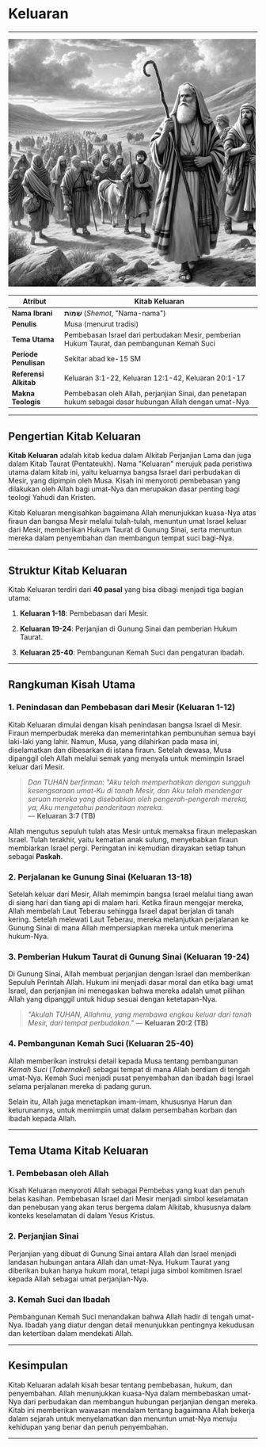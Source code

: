 # Keluaran

---

![Ilustrasi hitam putih tentang Musa dan bangsa Israel yang sedang melewati Laut Teberau yang terbelah serta pemberian Hukum Taurat di Gunung Sinai.](data/img/alkitab_keluaran.jpg)

| **Atribut** | **Kitab Keluaran** |
| --- | --- |
| **Nama Ibrani** | **שְׁמוֹת** (*Shemot*, "Nama-nama") |
| **Penulis** | Musa (menurut tradisi) |
| **Tema Utama** | Pembebasan Israel dari perbudakan Mesir, pemberian Hukum Taurat, dan pembangunan Kemah Suci |
| **Periode Penulisan** | Sekitar abad ke-15 SM |
| **Referensi Alkitab** | Keluaran 3:1-22, Keluaran 12:1-42, Keluaran 20:1-17 |
| **Makna Teologis** | Pembebasan oleh Allah, perjanjian Sinai, dan penetapan hukum sebagai dasar hubungan Allah dengan umat-Nya |

---

## Pengertian Kitab Keluaran

**Kitab Keluaran** adalah kitab kedua dalam Alkitab Perjanjian Lama dan juga dalam Kitab Taurat (Pentateukh). Nama "Keluaran" merujuk pada peristiwa utama dalam kitab ini, yaitu keluarnya bangsa Israel dari perbudakan di Mesir, yang dipimpin oleh Musa. Kisah ini menyoroti pembebasan yang dilakukan oleh Allah bagi umat-Nya dan merupakan dasar penting bagi teologi Yahudi dan Kristen.

Kitab Keluaran mengisahkan bagaimana Allah menunjukkan kuasa-Nya atas firaun dan bangsa Mesir melalui tulah-tulah, menuntun umat Israel keluar dari Mesir, memberikan Hukum Taurat di Gunung Sinai, serta menuntun mereka dalam penyembahan dan membangun tempat suci bagi-Nya.

---

## Struktur Kitab Keluaran

Kitab Keluaran terdiri dari **40 pasal** yang bisa dibagi menjadi tiga bagian utama:

1. **Keluaran 1-18**: Pembebasan dari Mesir.

2. **Keluaran 19-24**: Perjanjian di Gunung Sinai dan pemberian Hukum Taurat.

3. **Keluaran 25-40**: Pembangunan Kemah Suci dan pengaturan ibadah.

---

## Rangkuman Kisah Utama

### 1. Penindasan dan Pembebasan dari Mesir (Keluaran 1-12)

Kitab Keluaran dimulai dengan kisah penindasan bangsa Israel di Mesir. Firaun memperbudak mereka dan memerintahkan pembunuhan semua bayi laki-laki yang lahir. Namun, Musa, yang dilahirkan pada masa ini, diselamatkan dan dibesarkan di istana firaun. Setelah dewasa, Musa dipanggil oleh Allah melalui semak yang menyala untuk memimpin Israel keluar dari Mesir.

> *Dan TUHAN berfirman: "Aku telah memperhatikan dengan sungguh kesengsaraan umat-Ku di tanah Mesir, dan Aku telah mendengar seruan mereka yang disebabkan oleh pengerah-pengerah mereka, ya, Aku mengetahui penderitaan mereka.*  
> — **Keluaran 3:7 (TB)**

Allah mengutus sepuluh tulah atas Mesir untuk memaksa firaun melepaskan Israel. Tulah terakhir, yaitu kematian anak sulung, menyebabkan firaun membiarkan Israel pergi. Peringatan ini kemudian dirayakan setiap tahun sebagai **Paskah**.

### 2. Perjalanan ke Gunung Sinai (Keluaran 13-18)

Setelah keluar dari Mesir, Allah memimpin bangsa Israel melalui tiang awan di siang hari dan tiang api di malam hari. Ketika firaun mengejar mereka, Allah membelah Laut Teberau sehingga Israel dapat berjalan di tanah kering. Setelah melewati Laut Teberau, mereka melanjutkan perjalanan ke Gunung Sinai di mana Allah mempersiapkan mereka untuk menerima hukum-Nya.

### 3. Pemberian Hukum Taurat di Gunung Sinai (Keluaran 19-24)

Di Gunung Sinai, Allah membuat perjanjian dengan Israel dan memberikan Sepuluh Perintah Allah. Hukum ini menjadi dasar moral dan etika bagi umat Israel, dan perjanjian ini menegaskan bahwa mereka adalah umat pilihan Allah yang dipanggil untuk hidup sesuai dengan ketetapan-Nya.

> *"Akulah TUHAN, Allahmu, yang membawa engkau keluar dari tanah Mesir, dari tempat perbudakan."*
> — **Keluaran 20:2 (TB)**

### 4. Pembangunan Kemah Suci (Keluaran 25-40)

Allah memberikan instruksi detail kepada Musa tentang pembangunan *Kemah Suci* (*Tabernakel*) sebagai tempat di mana Allah berdiam di tengah umat-Nya. Kemah Suci menjadi pusat penyembahan dan ibadah bagi Israel selama perjalanan mereka di padang gurun.

Selain itu, Allah juga menetapkan imam-imam, khususnya Harun dan keturunannya, untuk memimpin umat dalam persembahan korban dan ibadah kepada Allah.

---

## Tema Utama Kitab Keluaran

### 1. Pembebasan oleh Allah

Kisah Keluaran menyoroti Allah sebagai Pembebas yang kuat dan penuh belas kasihan. Pembebasan Israel dari Mesir menjadi simbol keselamatan dan penebusan yang akan terus bergema dalam Alkitab, khususnya dalam konteks keselamatan di dalam Yesus Kristus.

### 2. Perjanjian Sinai

Perjanjian yang dibuat di Gunung Sinai antara Allah dan Israel menjadi landasan hubungan antara Allah dan umat-Nya. Hukum Taurat yang diberikan bukan hanya hukum moral, tetapi juga simbol komitmen Israel kepada Allah sebagai umat perjanjian-Nya.

### 3. Kemah Suci dan Ibadah

Pembangunan Kemah Suci menandakan bahwa Allah hadir di tengah umat-Nya. Ibadah yang diatur dengan detail menunjukkan pentingnya kekudusan dan ketertiban dalam mendekati Allah.

---

## Kesimpulan

Kitab Keluaran adalah kisah besar tentang pembebasan, hukum, dan penyembahan. Allah menunjukkan kuasa-Nya dalam membebaskan umat-Nya dari perbudakan dan membangun hubungan perjanjian dengan mereka. Kitab ini memberikan wawasan mendalam tentang bagaimana Allah bekerja dalam sejarah untuk menyelamatkan dan menuntun umat-Nya menuju kehidupan yang benar dan penuh penyembahan.

---
